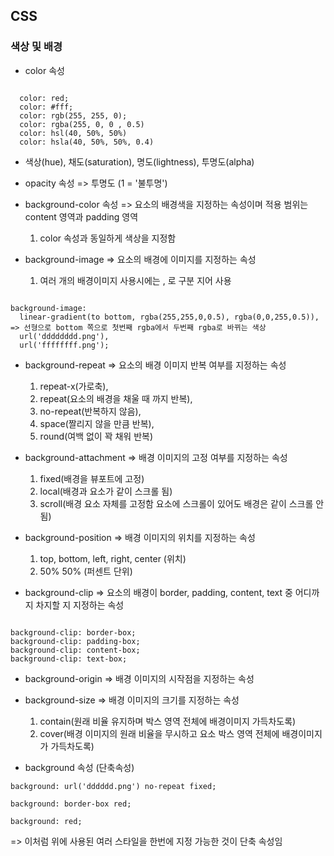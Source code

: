 ## CSS

### 색상 및 배경

- color 속성

```

  color: red;
  color: #fff;
  color: rgb(255, 255, 0);
  color: rgba(255, 0, 0 , 0.5)
  color: hsl(40, 50%, 50%)
  color: hsla(40, 50%, 50%, 0.4)

```

- 색상(hue), 채도(saturation), 명도(lightness), 투명도(alpha)

- opacity 속성 => 투명도 (1 = '불투명')

- background-color 속성 => 요소의 배경색을 지정하는 속성이며 적용 범위는 content 영역과 padding 영역

  1. color 속성과 동일하게 색상을 지정함

- background-image => 요소의 배경에 이미지를 지정하는 속성
  1. 여러 개의 배경이미지 사용시에는 , 로 구분 지어 사용

```

background-image:
  linear-gradient(to bottom, rgba(255,255,0,0.5), rgba(0,0,255,0.5)), => 선형으로 bottom 쪽으로 첫번째 rgba에서 두번째 rgba로 바뀌는 색상
  url('dddddddd.png'),
  url('ffffffff.png');

```

- background-repeat => 요소의 배경 이미지 반복 여부를 지정하는 속성

  1. repeat-x(가로축),
  2. repeat(요소의 배경을 채울 때 까지 반복),
  3. no-repeat(반복하지 않음),
  4. space(짤리지 않을 만큼 반복),
  5. round(여백 없이 꽉 채워 반복)

- background-attachment => 배경 이미지의 고정 여부를 지정하는 속성

  1. fixed(배경을 뷰포트에 고정)
  2. local(배경과 요소가 같이 스크롤 됨)
  3. scroll(배경 요소 자체를 고정함 요소에 스크롤이 있어도 배경은 같이 스크롤 안됨)

- background-position => 배경 이미지의 위치를 지정하는 속성
  1. top, bottom, left, right, center (위치)
  2. 50% 50% (퍼센트 단위)
- background-clip => 요소의 배경이 border, padding, content, text 중 어디까지 차지할 지 지정하는 속성

```

background-clip: border-box;
background-clip: padding-box;
background-clip: content-box;
background-clip: text-box;

```

- background-origin => 배경 이미지의 시작점을 지정하는 속성

- background-size => 배경 이미지의 크기를 지정하는 속성

  1. contain(원래 비율 유지하며 박스 영역 전체에 배경이미지 가득차도록)
  2. cover(배경 이미지의 원래 비율을 무시하고 요소 박스 영역 전체에 배경이미지가 가득차도록)

- background 속성 (단축속성)

```
background: url('dddddd.png') no-repeat fixed;

background: border-box red;

background: red;

```

=> 이처럼 위에 사용된 여러 스타일을 한번에 지정 가능한 것이 단축 속성임

